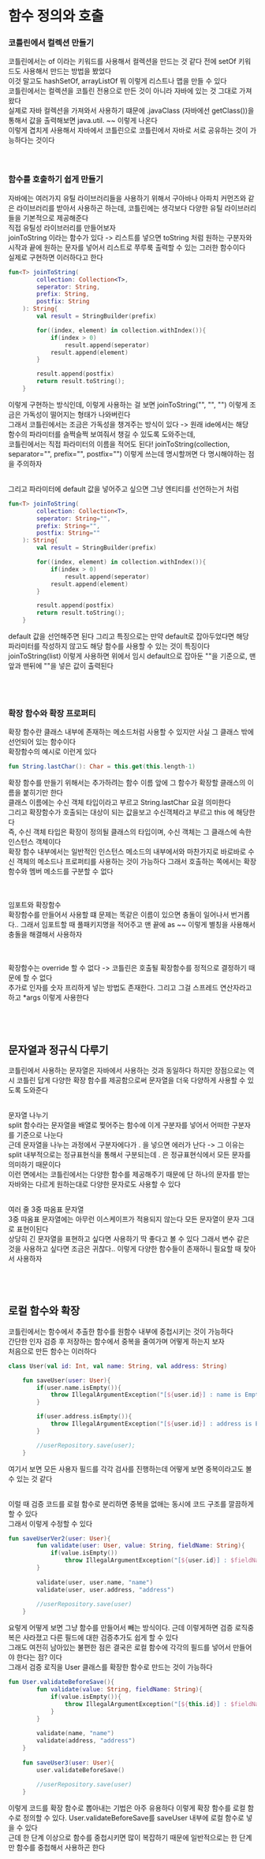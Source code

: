 # 함수 정의와 호출
### 코틀린에서 컬렉션 만들기
코틀린에서는 of 이라는 키워드를 사용해서 컬렉션을 만드는 것 같다 전에 setOf 키워드도 사용해서 만드는 방법을 봤었다 <br>
이것 말고도 hashSetOf, arrayListOf 뭐 이렇게 리스트나 맵을 만들 수 있다 <br>
코틀린에서는 컬렉션을 코틀린 전용으로 만든 것이 아니라 자바에 있는 것 그대로 가져왔다 <br>
실제로 자바 컬렉션을 가져와서 사용하기 떄문에 .javaClass (자바에선 getClass())을 통해서 값을 출력해보면 java.util. ~~ 이렇게 나온다 <br>
이렇게 겹치게 사용해서 자바에서 코틀린으로 코틀린에서 자바로 서로 공유하는 것이 가능하다는 것이다 <br>
<br><br>

### 함수를 호출하기 쉽게 만들기
자바에는 여러가지 유틸 라이브러리들을 사용하기 위해서 구아바나 아파치 커먼즈와 같은 라이브러리를 받아서 사용하곤 하는데, 코틀린에는 생각보다 다양한 유틸 라이브러리들을 기본적으로 제공해준다 <br>
직접 유틸성 라이브러리를 만들어보자 <br>
joinToString 이라는 함수가 있다 -> 리스트를 넣으면 toString 처럼 원하는 구분자와 시작과 끝에 원하는 문자를 넣어서 리스트로 쭈루룩 출력할 수 있는 그러한 함수이다 <br>
실제로 구현하면 이러하다고 한다 <br>
```kotlin
fun<T> joinToString(
        collection: Collection<T>,
        seperator: String,
        prefix: String,
        postfix: String
    ): String{
        val result = StringBuilder(prefix)

        for((index, element) in collection.withIndex()){
            if(index > 0)
                result.append(seperator)
            result.append(element)
        }

        result.append(postfix)
        return result.toString();
    }
```
이렇게 구현하는 방식인데, 이렇게 사용하는 걸 보면 joinToString("", "", "") 이렇게 조금은 가독성이 떨어지는 형태가 나와버린다 <br>
그래서 코틀린에서는 조금은 가독성을 챙겨주는 방식이 있다 -> 원래 ide에서는 해당 함수의 파라미터를 슬쩍슬쩍 보여줘서 챙길 수 있도록 도와주는데, <br>
코틀린에서는 직접 파라미터의 이름을 적어도 된다! joinToString(collection, separator="", prefix="", postfix="") 이렇게 쓰는데 명시할꺼면 다 명시해야하는 점을 주의하자 <br>
<br>

그리고 파라미터에 default 값을 넣어주고 싶으면 그냥 엔티티를 선언하는거 처럼
```kotlin
fun<T> joinToString(
        collection: Collection<T>,
        seperator: String="",
        prefix: String="",
        postfix: String=""
    ): String{
        val result = StringBuilder(prefix)

        for((index, element) in collection.withIndex()){
            if(index > 0)
                result.append(seperator)
            result.append(element)
        }

        result.append(postfix)
        return result.toString();
    }
```
default 값을 선언해주면 된다 그리고 특징으로는 만약 default로 잡아두었다면 해당 파라미터를 작성하지 않고도 해당 함수를 사용할 수 있는 것이 특징이다 <br>
joinToString(list) 이렇게 사용하면 위에서 임시 default으로 잡아둔 ""을 기준으로, 맨 앞과 맨뒤에 ""을 넣은 값이 출력된다 <br>
<br><br><br>


### 확장 함수와 확장 프로퍼티
확장 함수란 클래스 내부에 존재하는 메소드처럼 사용할 수 있지만 사실 그 클래스 밖에 선언되어 있는 함수이다 <br>
확장함수의 예시로 이런게 있다 <br>
```kotlin
fun String.lastChar(): Char = this.get(this.length-1)
```
확장 함수를 만들기 위해서는 추가하려는 함수 이름 앞에 그 함수가 확장할 클래스의 이름을 붙히기만 한다 <br>
클래스 이름에는 수신 객체 타입이라고 부르고 String.lastChar 요걸 의미한다 <br>
그리고 확장함수가 호출되는 대상이 되는 값을보고 수신객체라고 부르고 this 에 해당한다 <br>
즉, 수신 객체 타입은 확장이 정의될 클래스의 타입이며, 수신 객체는 그 클래스에 속한 인스턴스 객체이다 <br>
확장 함수 내부에서는 일반적인 인스턴스 메소드의 내부에서와 마찬가지로 바로바로 수신 객체의 메소드나 프로퍼티를 사용하는 것이 가능하다 
그래서 호출하는 쪽에서는 확장 함수와 멤버 메소드를 구분할 수 없다 <br>
<br><br>

임포트와 확장함수 <br>
확장함수를 만들어서 사용할 떄 문제는 똑같은 이름이 있으면 충돌이 일어나서 번거롭다.. 그래서 임포트할 때 풀패키지명을 적어주고 맨 끝에 as ~~ 이렇게 별칭을 사용해서 충돌을 해결해서 사용하자 <br>
<br><br>

확장함수는 override 할 수 없다 -> 코틀린은 호출될 확장함수를 정적으로 결정하기 때문에 할 수 없다 <br>
추가로 인자를 숫자 프리하게 넣는 방법도 존재한다. 그리고 그걸 스프레드 연산자라고 하고 *args 이렇게 사용한다 <br>
<br><br><br>

## 문자열과 정규식 다루기
코틀린에서 사용하는 문자열은 자바에서 사용하는 것과 동일하다 하지만 장점으로는 역시 코틀린 답게 다양한 확장 함수를 제공함으로써 문자열을 더욱 다양하게 사용할 수 있도록 도와준다 <br>
<br>

문자열 나누기 <br>
split 함수라는 문자열을 배열로 찢어주는 함수에 이게 구분자를 넣어서 어떠한 구분자를 기준으로 나눈다 <br>
근데 문자열을 나누는 과정에서 구분자에다가 . 을 넣으면 에러가 난다 -> 그 이유는 split 내부적으로는 정규표현식을 통해서 구분되는데 . 은 정규표현식에서 모든 문자를 의미하기 때문이다 <br>
이런 면에서는 코틀린에서는 다양한 함수를 제공해주기 때문에 단 하나의 문자를 받는 자바와는 다르게 원하는대로 다양한 문자로도 사용할 수 있다 <br>
<br>

여러 줄 3중 따옴표 문자열 <br>
3중 따옴표 문자열에는 아무런 이스케이프가 적용되지 않는다 모든 문자열이 문자 그대로 표현이된다 <br>
상당히 긴 문자열을 표현하고 싶다면 사용하기 딱 좋다고 볼 수 있다 그래서 변수 같은 것을 사용하고 싶다면 조금은 귀찮다.. 이렇게 다양한 함수들이 존재하니 필요할 때 찾아서 사용하자 <br>
<br><br><br>

## 로컬 함수와 확장
코틀린에서는 함수에서 추출한 함수를 원함수 내부에 중첩시키는 것이 가능하다 <br>
간단한 인자 검증 후 저장하는 함수에서 중복을 줄여가며 어떻게 하는지 보자 <br>
처음으로 만든 함수는 이러하다
```kotlin
class User(val id: Int, val name: String, val address: String)

    fun saveUser(user: User){
        if(user.name.isEmpty()){
            throw IllegalArgumentException("[${user.id}] : name is Empty!")
        }

        if(user.address.isEmpty()){
            throw IllegalArgumentException("[${user.id}] : address is Empty!")
        }

        //userRepository.save(user);
    }   
```
여기서 보면 모든 사용자 필드를 각각 검사를 진행하는데 어떻게 보면 중복이라고도 볼 수 있는 것 같다 <br>
<br>

이럴 때 검증 코드를 로컬 함수로 분리하면 중복을 없애는 동시에 코드 구조를 깔끔하게 할 수 있다 <br>
그래서 이렇게 수정할 수 있다 <br>
```kotlin
fun saveUserVer2(user: User){
        fun validate(user: User, value: String, fieldName: String){
            if(value.isEmpty())
                throw IllegalArgumentException("[${user.id}] : $fieldName is Empty!")
        }
        
        validate(user, user.name, "name")
        validate(user, user.address, "address")
        
        //userRepository.save(user)
    }
```
요렇게 어떻게 보면 그냥 함수를 만들어서 빼는 방식이다. 근데 이렇게하면 검증 로직중복은 사라졌고 다른 필드에 대한 검증추가도 쉽게 할 수 있다 <br>
그래도 여전히 남아있는 불편한 점은 결국은 로컬 함수에 각각의 필드를 넣어서 만들어야 한다는 점? 이다 <br>
그래서 검증 로직을 User 클래스를 확장한 함수로 만드는 것이 가능하다 <br>
```kotlin
fun User.validateBeforeSave(){
        fun validate(value: String, fieldName: String){
            if(value.isEmpty()){
                throw IllegalArgumentException("[${this.id}] : $fieldName is Empty!")
            }
        }
        
        validate(name, "name")
        validate(address, "address")
    }
    
    fun saveUser3(user: User){
        user.validateBeforeSave()
        
        //userRepository.save(user)
    }
```
이렇게 코드를 확장 함수로 뽑아내는 기법은 아주 유용하다 이렇게 확장 함수를 로컬 함수로 정의할 수 있다. User.validateBeforeSave를 saveUser 내부에 로컬 함수로 넣을 수 있다 <br>
근데 한 단계 이상으로 함수를 중첩시키면 많이 복잡하기 때문에 일반적으로는 한 단계만 함수를 중첩해서 사용하곤 한다 <br>
<br><br><br>

<br><br><br><br><br><br><br><br><br><br>